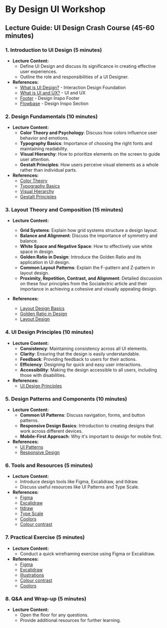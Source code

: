 # By Design UI Workshop

## Lecture Guide: UI Design Crash Course (45-60 minutes)

### 1. Introduction to UI Design (5 minutes)

- **Lecture Content:**
  - Define UI Design and discuss its significance in creating effective user experiences.
  - Outline the role and responsibilities of a UI Designer.
- **References:**
  - [What is UI Design?](https://www.interaction-design.org/literature/article/what-is-user-interface-design) - Interaction Design Foundation
  - [What is UI and UX?](https://webflow.com/blog/ui-ux-design-tools) - UI and UX
  - [Footer](https://www.footer.design/) - Design Inspo Footer
  - [Flowbase](https://www.flowbase.co/) - Design Inspo Section
  
### 2. Design Fundamentals (10 minutes)

- **Lecture Content:**
  - **Color Theory and Psychology**: Discuss how colors influence user behavior and emotions.
  - **Typography Basics**: Importance of choosing the right fonts and maintaining readability.
  - **Visual Hierarchy**: How to prioritize elements on the screen to guide user attention.
  - **Gestalt Principles**: How users perceive visual elements as a whole rather than individual parts.
- **References:**
  - [Color Theory](https://yesimadesigner.com/design-theory/)
  - [Typography Basics](https://refactoringui.com/)
  - [Visual Hierarchy](https://refactoringui.com/)
  - [Gestalt Principles](https://www.interaction-design.org/literature/article/gestalt-principles)

### 3. Layout Theory and Composition (15 minutes)

- **Lecture Content:**

  - **Grid Systems**: Explain how grid systems structure a design layout.
  - **Balance and Alignment**: Discuss the importance of symmetry and balance.
  - **White Space and Negative Space**: How to effectively use white space in design.
  - **Golden Ratio in Design**: Introduce the Golden Ratio and its application in UI design.
  - **Common Layout Patterns**: Explain the F-pattern and Z-pattern in layout design.
  - **Proximity, Repetition, Contrast, and Alignment**: Detailed discussion on these four principles from the Socialectric article and their importance in achieving a cohesive and visually appealing design.

- **References:**
  - [Layout Design Basics](https://edu.gcfglobal.org/en/beginning-graphic-design/layout-and-composition/1/)
  - [Golden Ratio in Design](https://www.interaction-design.org/literature/article/the-golden-ratio-principles-of-form-and-layout)
  - [Layout Design](https://www.socialectric.com/insights/layout-design-getting-to-know-its-principles-why-is-it-so-important-to-visual-designs)

### 4. UI Design Principles (10 minutes)

- **Lecture Content:**
  - **Consistency**: Maintaining consistency across all UI elements.
  - **Clarity**: Ensuring that the design is easily understandable.
  - **Feedback**: Providing feedback to users for their actions.
  - **Efficiency**: Designing for quick and easy user interactions.
  - **Accessibility**: Making the design accessible to all users, including those with disabilities.
- **References:**
  - [UI Design Principles](https://refactoringui.com/)

### 5. Design Patterns and Components (10 minutes)

- **Lecture Content:**
  - **Common UI Patterns**: Discuss navigation, forms, and button patterns.
  - **Responsive Design Basics**: Introduction to creating designs that work across different devices.
  - **Mobile-First Approach**: Why it's important to design for mobile first.
- **References:**
  - [UI Patterns](http://ui-patterns.com/patterns)
  - [Responsive Design](https://refactoringui.com/)

### 6. Tools and Resources (5 minutes)

- **Lecture Content:**
  - Introduce design tools like Figma, Excalidraw, and tldraw.
  - Discuss useful resources like UI Patterns and Type Scale.
- **References:**
  - [Figma](https://www.figma.com/)
  - [Excalidraw](https://excalidraw.com/)
  - [tldraw](https://tldraw.dev/)
  - [Type Scale](https://typescale.com/)
  - [Coolors](https://coolors.co/420039-932f6d-e07be0-dcccff-f6f2ff)
  - [Colour contrast](https://colourcontrast.cc/)

### 7. Practical Exercise (5 minutes)

- **Lecture Content:**
  - Conduct a quick wireframing exercise using Figma or Excalidraw.
- **References:**
  - [Figma](https://www.figma.com/)
  - [Excalidraw](https://excalidraw.com/)
  - [Illustrations](toools.design/free-open-source-illustrations)
  - [Colour contrast](https://colourcontrast.cc/)
  - [Coolors](https://coolors.co/420039-932f6d-e07be0-dcccff-f6f2ff)

### 8. Q&A and Wrap-up (5 minutes)

- **Lecture Content:**
  - Open the floor for any questions.
  - Provide additional resources for further learning.
